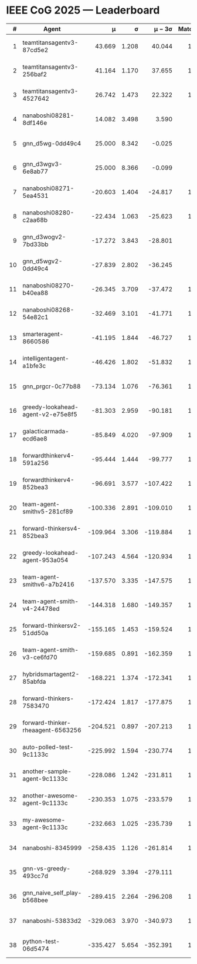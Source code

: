 # IEEE CoG 2025 — Leaderboard

| # | Agent | μ | σ | μ − 3σ | Matches | Updated |
|---:|---|---:|---:|---:|---:|---|
| 1 | teamtitansagentv3-87cd5e2 | 43.669 | 1.208 | 40.044 | 1380 | 2025-08-28 21:55 |
| 2 | teamtitansagentv3-256baf2 | 41.164 | 1.170 | 37.655 | 1340 | 2025-08-28 21:55 |
| 3 | teamtitansagentv3-4527642 | 26.742 | 1.473 | 22.322 | 1400 | 2025-08-28 21:55 |
| 4 | nanaboshi08281-8df146e | 14.082 | 3.498 | 3.590 | 50 | 2025-08-28 21:55 |
| 5 | gnn_d5wg-0dd49c4 | 25.000 | 8.342 | -0.025 | 20 | 2025-08-28 21:55 |
| 6 | gnn_d3wgv3-6e8ab77 | 25.000 | 8.366 | -0.099 | 80 | 2025-08-28 21:55 |
| 7 | nanaboshi08271-5ea4531 | -20.603 | 1.404 | -24.817 | 1780 | 2025-08-28 21:55 |
| 8 | nanaboshi08280-c2aa68b | -22.434 | 1.063 | -25.623 | 1300 | 2025-08-28 21:55 |
| 9 | gnn_d3wogv2-7bd33bb | -17.272 | 3.843 | -28.801 | 68 | 2025-08-28 21:55 |
| 10 | gnn_d5wgv2-0dd49c4 | -27.839 | 2.802 | -36.245 | 60 | 2025-08-28 21:55 |
| 11 | nanaboshi08270-b40ea88 | -26.345 | 3.709 | -37.472 | 1380 | 2025-08-28 21:55 |
| 12 | nanaboshi08268-54e82c1 | -32.469 | 3.101 | -41.771 | 1160 | 2025-08-28 21:55 |
| 13 | smarteragent-8660586 | -41.195 | 1.844 | -46.727 | 1198 | 2025-08-28 21:55 |
| 14 | intelligentagent-a1bfe3c | -46.426 | 1.802 | -51.832 | 1171 | 2025-08-28 21:55 |
| 15 | gnn_prgcr-0c77b88 | -73.134 | 1.076 | -76.361 | 1230 | 2025-08-28 21:55 |
| 16 | greedy-lookahead-agent-v2-e75e8f5 | -81.303 | 2.959 | -90.181 | 1430 | 2025-08-28 21:55 |
| 17 | galacticarmada-ecd6ae8 | -85.849 | 4.020 | -97.909 | 1340 | 2025-08-28 21:55 |
| 18 | forwardthinkerv4-591a256 | -95.444 | 1.444 | -99.777 | 1399 | 2025-08-28 21:55 |
| 19 | forwardthinkerv4-852bea3 | -96.691 | 3.577 | -107.422 | 1140 | 2025-08-28 21:55 |
| 20 | team-agent-smithv5-281cf89 | -100.336 | 2.891 | -109.010 | 1120 | 2025-08-28 21:55 |
| 21 | forward-thinkersv4-852bea3 | -109.964 | 3.306 | -119.884 | 1089 | 2025-08-28 21:55 |
| 22 | greedy-lookahead-agent-953a054 | -107.243 | 4.564 | -120.934 | 1440 | 2025-08-28 21:55 |
| 23 | team-agent-smithv6-a7b2416 | -137.570 | 3.335 | -147.575 | 1500 | 2025-08-28 21:55 |
| 24 | team-agent-smith-v4-24478ed | -144.318 | 1.680 | -149.357 | 1318 | 2025-08-28 21:55 |
| 25 | forward-thinkersv2-51dd50a | -155.165 | 1.453 | -159.524 | 1390 | 2025-08-28 21:55 |
| 26 | team-agent-smith-v3-ce6fd70 | -159.685 | 0.891 | -162.359 | 1618 | 2025-08-28 21:55 |
| 27 | hybridsmartagent2-85abfda | -168.221 | 1.374 | -172.341 | 1197 | 2025-08-28 21:55 |
| 28 | forward-thinkers-7583470 | -172.424 | 1.817 | -177.875 | 1100 | 2025-08-28 21:55 |
| 29 | forward-thinker-rheaagent-6563256 | -204.521 | 0.897 | -207.213 | 1290 | 2025-08-28 21:55 |
| 30 | auto-polled-test-9c1133c | -225.992 | 1.594 | -230.774 | 1360 | 2025-08-28 21:55 |
| 31 | another-sample-agent-9c1133c | -228.086 | 1.242 | -231.811 | 1580 | 2025-08-28 21:55 |
| 32 | another-awesome-agent-9c1133c | -230.353 | 1.075 | -233.579 | 1160 | 2025-08-28 21:55 |
| 33 | my-awesome-agent-9c1133c | -232.663 | 1.025 | -235.739 | 1340 | 2025-08-28 21:55 |
| 34 | nanaboshi-8345999 | -258.435 | 1.126 | -261.814 | 1080 | 2025-08-28 21:55 |
| 35 | gnn-vs-greedy-493cc7d | -268.929 | 3.394 | -279.111 | 980 | 2025-08-28 21:55 |
| 36 | gnn_naive_self_play-b568bee | -289.415 | 2.264 | -296.208 | 1120 | 2025-08-28 21:55 |
| 37 | nanaboshi-53833d2 | -329.063 | 3.970 | -340.973 | 1220 | 2025-08-28 21:55 |
| 38 | python-test-06d5474 | -335.427 | 5.654 | -352.391 | 1250 | 2025-08-28 21:55 |
